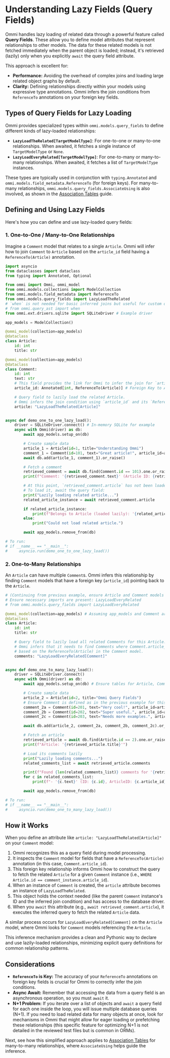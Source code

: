 # Understanding Lazy Fields (Query Fields)

Ommi handles lazy loading of related data through a powerful feature called **Query Fields**. These allow you to define model attributes that represent relationships to other models. The data for these related models is not fetched immediately when the parent object is loaded; instead, it's retrieved (lazily) only when you explicitly `await` the query field attribute.

This approach is excellent for:

*   **Performance:** Avoiding the overhead of complex joins and loading large related object graphs by default.
*   **Clarity:** Defining relationships directly within your models using expressive type annotations. Ommi infers the join conditions from `ReferenceTo` annotations on your foreign key fields.

## Types of Query Fields for Lazy Loading

Ommi provides specialized types within `ommi.models.query_fields` to define different kinds of lazy-loaded relationships:

*   **`LazyLoadTheRelated[TargetModelType]`**: For one-to-one or many-to-one relationships. When awaited, it fetches a single instance of `TargetModelType` or `None`.
*   **`LazyLoadEveryRelated[TargetModelType]`**: For one-to-many or many-to-many relationships. When awaited, it fetches a list of `TargetModelType` instances.

These types are typically used in conjunction with `typing.Annotated` and `ommi.models.field_metadata.ReferenceTo` (for foreign keys). For many-to-many relationships, `ommi.models.query_fields.AssociateUsing` is also involved, as shown in the [Association Tables](association-tables.md) guide.

## Defining and Using Lazy Fields

Here's how you can define and use lazy-loaded query fields:

### 1. One-to-One / Many-to-One Relationships

Imagine a `Comment` model that relates to a single `Article`. Ommi will infer how to join `Comment` to `Article` based on the `article_id` field having a `ReferenceTo(Article)` annotation.

```python
import asyncio
from dataclasses import dataclass
from typing import Annotated, Optional

from ommi import Ommi, ommi_model
from ommi.models.collections import ModelCollection
from ommi.models.field_metadata import ReferenceTo
from ommi.models.query_fields import LazyLoadTheRelated
# `when` is not needed for basic inferred joins but useful for custom queries.
# from ommi.query_ast import when
from ommi.ext.drivers.sqlite import SQLiteDriver # Example driver

app_models = ModelCollection()

@ommi_model(collection=app_models)
@dataclass
class Article:
    id: int
    title: str

@ommi_model(collection=app_models)
@dataclass
class Comment:
    id: int
    text: str
    # This field provides the link for Ommi to infer the join for `article` query field.
    article_id: Annotated[int, ReferenceTo(Article)] # Foreign Key to Article

    # Query field to lazily load the related Article.
    # Ommi infers the join condition using `article_id` and its `ReferenceTo(Article)`.
    article: "LazyLoadTheRelated[Article]"


async def demo_one_to_one_lazy_load():
    driver = SQLiteDriver.connect() # In-memory SQLite for example
    async with Ommi(driver) as db:
        await app_models.setup_on(db)

        # Create sample data
        article_1 = Article(id=1, title="Understanding Ommi")
        comment_1 = Comment(id=101, text="Great article!", article_id=article_1.id)
        await db.add(article_1, comment_1).or_raise()

        # Fetch a comment
        retrieved_comment = await db.find(Comment.id == 101).one.or_raise()
        print(f"Comment: '{retrieved_comment.text}' (Article ID: {retrieved_comment.article_id})")

        # At this point, `retrieved_comment.article` has not been loaded from the DB.
        # To load it, await the query field:
        print("Lazily loading related article...")
        related_article_instance = await retrieved_comment.article

        if related_article_instance:
            print(f"Belongs to Article (loaded lazily): '{related_article_instance.title}' (ID: {related_article_instance.id})")
        else:
            print("Could not load related article.")

        await app_models.remove_from(db)

# To run:
# if __name__ == "__main__":
#     asyncio.run(demo_one_to_one_lazy_load())
```

### 2. One-to-Many Relationships

An `Article` can have multiple `Comment`s. Ommi infers this relationship by finding `Comment` models that have a foreign key (`article_id`) pointing back to the `Article`.

```python
# (Continuing from previous example, ensure Article and Comment models are defined)
# Ensure necessary imports are present: LazyLoadEveryRelated
# from ommi.models.query_fields import LazyLoadEveryRelated

@ommi_model(collection=app_models) # Assuming app_models and Comment are already defined
@dataclass
class Article:
    id: int
    title: str

    # Query field to lazily load all related Comments for this Article.
    # Ommi infers that it needs to find Comments where Comment.article_id == self.id
    # based on the ReferenceTo(Article) in the Comment model.
    comments: "LazyLoadEveryRelated[Comment]"


async def demo_one_to_many_lazy_load():
    driver = SQLiteDriver.connect()
    async with Ommi(driver) as db:
        await app_models.setup_on(db) # Ensure tables for Article, Comment exist

        # Create sample data
        article_2 = Article(id=2, title="Ommi Query Fields")
        # Ensure Comment is defined as in the previous example for this to work seamlessly
        comment_2a = Comment(id=201, text="Very cool!", article_id=article_2.id)
        comment_2b = Comment(id=202, text="Super useful.", article_id=article_2.id)
        comment_2c = Comment(id=203, text="Needs more examples.", article_id=999) # Unrelated comment

        await db.add(article_2, comment_2a, comment_2b, comment_2c).or_raise()

        # Fetch an article
        retrieved_article = await db.find(Article.id == 2).one.or_raise()
        print(f"Article: '{retrieved_article.title}'")

        # Load its comments lazily
        print("Lazily loading comments...")
        related_comments_list = await retrieved_article.comments

        print(f"Found {len(related_comments_list)} comments for '{retrieved_article.title}' (loaded lazily):")
        for c in related_comments_list:
            print(f"- '{c.text}' (ID: {c.id}, ArticleID: {c.article_id})")

        await app_models.remove_from(db)

# To run:
# if __name__ == "__main__":
#     asyncio.run(demo_one_to_many_lazy_load())
```

## How it Works

When you define an attribute like `article: "LazyLoadTheRelated[Article]"` on your `Comment` model:

1.  Ommi recognizes this as a query field during model processing.
2.  It inspects the `Comment` model for fields that have a `ReferenceTo(Article)` annotation (in this case, `Comment.article_id`).
3.  This foreign key relationship informs Ommi how to construct the query to fetch the related `Article` for a given `Comment` instance (i.e., `WHERE Article.id == comment_instance.article_id`).
4.  When an instance of `Comment` is created, the `article` attribute becomes an instance of `LazyLoadTheRelated`.
5.  This object holds the context needed (like the parent `Comment` instance's ID and the inferred join condition) and has access to the database driver.
6.  When you `await` this attribute (e.g., `await retrieved_comment.article`), it executes the inferred query to fetch the related `Article` data.

A similar process occurs for `LazyLoadEveryRelated[Comment]` on the `Article` model, where Ommi looks for `Comment` models referencing the `Article`.

This inference mechanism provides a clean and Pythonic way to declare and use lazily-loaded relationships, minimizing explicit query definitions for common relationship patterns.

## Considerations

*   **`ReferenceTo` is Key:** The accuracy of your `ReferenceTo` annotations on foreign key fields is crucial for Ommi to correctly infer the join conditions.
*   **Async Await:** Remember that accessing the data from a query field is an asynchronous operation, so you must `await` it.
*   **N+1 Problem:** If you iterate over a list of objects and `await` a query field for each one inside the loop, you will issue multiple database queries (N+1). If you need to load related data for many objects at once, look for mechanisms in Ommi that might allow for eager loading or prefetching these relationships (this specific feature for optimizing N+1 is not detailed in the reviewed test files but is common in ORMs).

Next, see how this simplified approach applies to [Association Tables](association-tables.md) for many-to-many relationships, where `AssociateUsing` helps guide the inference. 